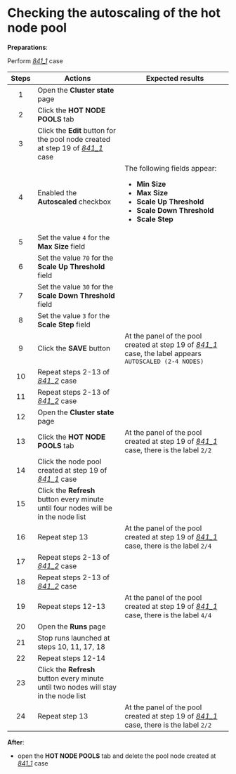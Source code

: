 # Checking the autoscaling of the hot node pool

**Preparations**:

Perform [_841\_1_](841_1_pool_creation.md) case

| Steps | Actions | Expected results |
| :---: | --- | --- |
| 1 | Open the **Cluster state** page | |
| 2 | Click the **HOT NODE POOLS** tab | |
| 3 | Click the **Edit** button for the pool node created at step 19 of [_841\_1_](841_1_pool_creation.md) case | |
| 4 | Enabled the **Autoscaled** checkbox | The following fields appear: <ul><li> **Min Size** <li> **Max Size** <li> **Scale Up Threshold** <li> **Scale Down Threshold** <li> **Scale Step** |
| 5 | Set the value `4` for the **Max Size** field | |
| 6 | Set the value `70` for the **Scale Up Threshold** field | |
| 7 | Set the value `30` for the **Scale Down Threshold** field | |
| 8 | Set the value `3` for the **Scale Step** field | |
| 9 | Click the **SAVE** button | At the panel of the pool created at step 19 of [_841\_1_](841_1_pool_creation.md) case, the label appears `AUTOSCALED (2-4 NODES)` |
| 10 | Repeat steps 2-13 of [_841\_2_](841_2_pool_usage.md) case | |
| 11 | Repeat steps 2-13 of [_841\_2_](841_2_pool_usage.md) case | |
| 12 | Open the **Cluster state** page | |
| 13 | Click the **HOT NODE POOLS** tab | At the panel of the pool created at step 19 of [_841\_1_](841_1_pool_creation.md) case, there is the label `2/2` |
| 14 | Click the node pool created at step 19 of [_841\_1_](841_1_pool_creation.md) case | |
| 15 | Click the **Refresh** button every minute until four nodes will be in the node list | |
| 16 | Repeat step 13 | At the panel of the pool created at step 19 of [_841\_1_](841_1_pool_creation.md) case, there is the label `2/4` |
| 17 | Repeat steps 2-13 of [_841\_2_](841_2_pool_usage.md) case | |
| 18 | Repeat steps 2-13 of [_841\_2_](841_2_pool_usage.md) case | |
| 19 | Repeat steps 12-13 | At the panel of the pool created at step 19 of [_841\_1_](841_1_pool_creation.md) case, there is the label `4/4` |
| 20 | Open the **Runs** page | |
| 21 | Stop runs launched at steps 10, 11, 17, 18 | |
| 22 | Repeat steps 12-14 | |
| 23 | Click the **Refresh** button every minute until two nodes will stay in the node list | |
| 24 | Repeat step 13 | At the panel of the pool created at step 19 of [_841\_1_](841_1_pool_creation.md) case, there is the label `2/2` |

**After**:

- open the **HOT NODE POOLS** tab and delete the pool node created at [_841\_1_](841_1_pool_creation.md) case